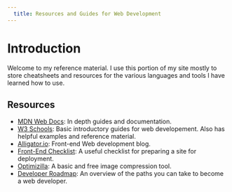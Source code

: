 ```yaml
---
  title: Resources and Guides for Web Development
---
```


# Introduction

Welcome to my reference material. I use this portion of my site mostly to store cheatsheets and resources for the various languages and tools I have learned how to use.

## Resources
* [MDN Web Docs](https://developer.mozilla.org/en-US/): In depth guides and documentation.
* [W3 Schools](https://www.w3schools.com/): Basic introductory guides for web developement. Also has helpful examples and reference material.
* [Alligator.io](https://alligator.io/): Front-end Web development blog.
* [Front-End Checklist](https://frontendchecklist.io/): A useful checklist for preparing a site for deployment.
* [Optimizilla](http://optimizilla.com/): A basic and free image compression tool.
* [Developer Roadmap](https://github.com/kamranahmedse/developer-roadmap): An overview of the paths you can take to become a web developer.